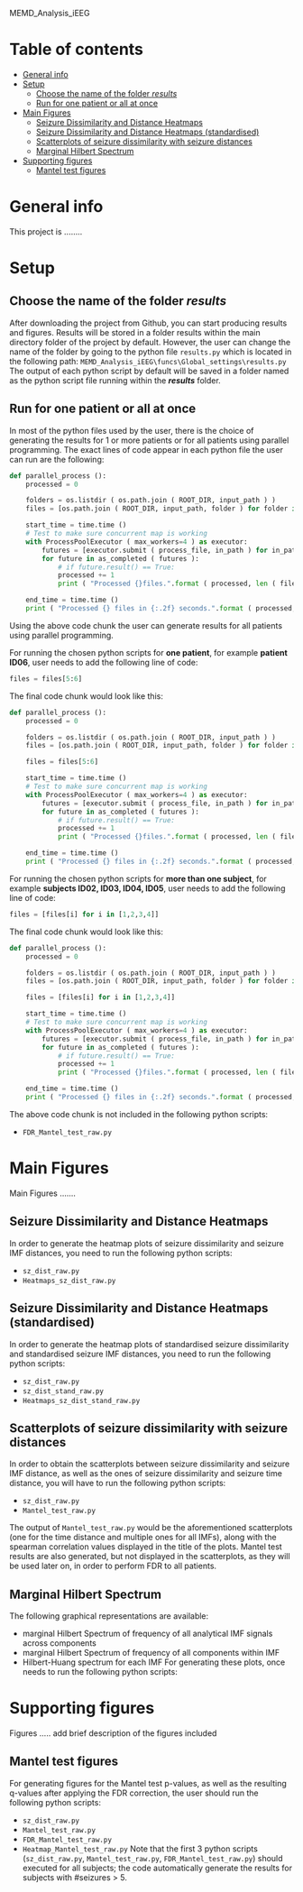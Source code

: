 MEMD_Analysis_iEEG

# Table of contents
* [General info](#general-info)
* [Setup](#setup)
    * [Choose the name of the folder _results_](#results-folder)
    * [Run for one patient or all at once](#choice-of-run)
* [Main Figures](#main-figures)
    * [Seizure Dissimilarity and Distance Heatmaps](#dist-heatmaps)
    * [Seizure Dissimilarity and Distance Heatmaps (standardised)](#dist-stand-heatmaps)
    * [Scatterplots of seizure dissimilarity with seizure distances](#scatter-szdiss-szdist)
    * [Marginal Hilbert Spectrum](#marginal-hilbert)
* [Supporting figures](#other-figures)
    * [Mantel test figures](#mantel-test-fig)


# <a name="general-info"></a> General info
This project is ........

# <a name="setup"></a> Setup
## <a name="results-folder"></a> Choose the name of the folder _results_
After downloading the project from Github, you can start producing results and figures.
Results will be stored in a folder results within the main directory folder of the project by default.
However, the user can change the name of the folder by going to the python file `results.py`
which is located in the following path:
`MEMD_Analysis_iEEG\funcs\Global_settings\results.py`
The output of each python script by default will be saved in a folder named as 
the python script file running within the _**results**_ folder.

## <a name="choice-of-run"></a> Run for one patient or all at once
In most of the python files used by the user, there is the choice of generating the results for 1 or more patients or
for all patients using parallel programming.
The exact lines of code appear in each python file the user can run are the following:

```python
def parallel_process ():
    processed = 0

    folders = os.listdir ( os.path.join ( ROOT_DIR, input_path ) )
    files = [os.path.join ( ROOT_DIR, input_path, folder ) for folder in folders]

    start_time = time.time ()
    # Test to make sure concurrent map is working
    with ProcessPoolExecutor ( max_workers=4 ) as executor:
        futures = [executor.submit ( process_file, in_path ) for in_path in files]
        for future in as_completed ( futures ):
            # if future.result() == True:
            processed += 1
            print ( "Processed {}files.".format ( processed, len ( files ) ), end="\r" )

    end_time = time.time ()
    print ( "Processed {} files in {:.2f} seconds.".format ( processed, end_time - start_time ) )

```
Using the above code chunk the user can generate results for all patients using parallel programming.

For running the chosen python scripts for **one patient**, for example **patient ID06**, user needs
 to add the following line of code:
 
```python
files = files[5:6]
```
The final code chunk would look like this:

```python
def parallel_process ():
    processed = 0

    folders = os.listdir ( os.path.join ( ROOT_DIR, input_path ) )
    files = [os.path.join ( ROOT_DIR, input_path, folder ) for folder in folders]

    files = files[5:6]

    start_time = time.time ()
    # Test to make sure concurrent map is working
    with ProcessPoolExecutor ( max_workers=4 ) as executor:
        futures = [executor.submit ( process_file, in_path ) for in_path in files]
        for future in as_completed ( futures ):
            # if future.result() == True:
            processed += 1
            print ( "Processed {}files.".format ( processed, len ( files ) ), end="\r" )

    end_time = time.time ()
    print ( "Processed {} files in {:.2f} seconds.".format ( processed, end_time - start_time ) )

```
For running the chosen python scripts for **more than one subject**, for example **subjects ID02, ID03, ID04, ID05**, user needs
 to add the following line of code:
 
```python
files = [files[i] for i in [1,2,3,4]]
```
The final code chunk would look like this:

```python
def parallel_process ():
    processed = 0

    folders = os.listdir ( os.path.join ( ROOT_DIR, input_path ) )
    files = [os.path.join ( ROOT_DIR, input_path, folder ) for folder in folders]

    files = [files[i] for i in [1,2,3,4]]

    start_time = time.time ()
    # Test to make sure concurrent map is working
    with ProcessPoolExecutor ( max_workers=4 ) as executor:
        futures = [executor.submit ( process_file, in_path ) for in_path in files]
        for future in as_completed ( futures ):
            # if future.result() == True:
            processed += 1
            print ( "Processed {}files.".format ( processed, len ( files ) ), end="\r" )

    end_time = time.time ()
    print ( "Processed {} files in {:.2f} seconds.".format ( processed, end_time - start_time ) )

```
The above code chunk is not included in the following python scripts:
 - `FDR_Mantel_test_raw.py`
 
# <a name="main-figures"></a> Main Figures

Main Figures .......

## <a name="dist-heatmaps"></a> Seizure Dissimilarity and Distance Heatmaps

In order to generate the heatmap plots of seizure dissimilarity and seizure IMF distances,
 you need to run the following python scripts:
 - `sz_dist_raw.py`
 - `Heatmaps_sz_dist_raw.py`

## <a name="dist-stand-heatmaps"></a> Seizure Dissimilarity and Distance Heatmaps (standardised)

In order to generate the heatmap plots of standardised seizure dissimilarity and standardised seizure IMF distances,
 you need to run the following python scripts:
 - `sz_dist_raw.py`
 - `sz_dist_stand_raw.py`
 - `Heatmaps_sz_dist_stand_raw.py`

## <a name="scatter-szdiss-szdist"></a> Scatterplots of seizure dissimilarity with seizure distances

In order to obtain the scatterplots between seizure dissimilarity and seizure IMF distance, 
as well as the ones of seizure dissimilarity and seizure time distance, you will have to run the following python scripts:
 - `sz_dist_raw.py`
 - `Mantel_test_raw.py`

The output of `Mantel_test_raw.py` would be the aforementioned scatterplots (one for the time distance and multiple ones for all IMFs), along with
the spearman correlation values displayed in the title of the plots.
Mantel test results are also generated, but not displayed in the scatterplots, as they will be used later on, in order to perform FDR to all patients.

## <a name="marginal-hilbert"></a> Marginal Hilbert Spectrum
The following graphical representations are available:
 - marginal Hilbert Spectrum of frequency of all analytical IMF signals across components
 - marginal Hilbert Spectrum of frequency of all components within IMF 
 - Hilbert-Huang spectrum for each IMF
For generating these plots, once needs to run the following python scripts:


# <a name="other-figures"></a> Supporting figures
Figures .....
add brief description of the figures included
## <a name="mantel-test-fig"></a> Mantel test figures
For generating figures for the Mantel test p-values, as well as the resulting q-values after applying the FDR correction, 
the user should run the following python scripts:
 - `sz_dist_raw.py`
 - `Mantel_test_raw.py`
 - `FDR_Mantel_test_raw.py`
 - `Heatmap_Mantel_test_raw.py`
Note that the first 3 python scripts (`sz_dist_raw.py`, `Mantel_test_raw.py`, `FDR_Mantel_test_raw.py`) should executed for all subjects; the code automatically generate the results 
for subjects with #seizures > 5.


 
